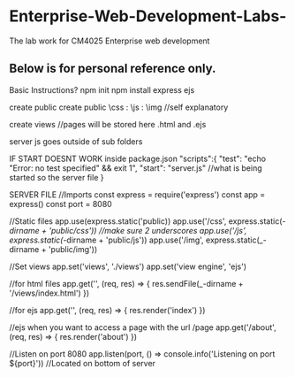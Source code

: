 # Enterprise-Web-Development-Labs-
The lab work for CM4025 Enterprise web development

Below is for personal reference only.
------------------------------------------------------------------------------
Basic Instructions?
npm init
npm install express ejs

create public
create public \css : \js : \img   //self explanatory

create views //pages will be stored here .html and .ejs

server js goes outside of sub folders

IF START DOESNT WORK
inside package.json 
"scripts":{
  "test": "echo \"Error: no test specified\" && exit 1",
  "start": "server.js" //what is being started so the server file
}

SERVER FILE
//Imports
const express = require('express')
const app = express()
const port = 8080
 
//Static files
app.use(express.static('public))
app.use('/css', express.static(_-dirname + 'public/css')) //make sure 2 underscores
app.use('/js', express.static(_-dirname + 'public/js'))
app.use('/img', express.static(_-dirname + 'public/img'))

//Set views
app.set('views', './views')
app.set('view engine', 'ejs')

//for html files
app.get('', (req, res) => {
  res.sendFile(_-dirname + '/views/index.html')
})

//for ejs
app.get('', (req, res) => {
  res.render('index')
})

//ejs when you want to access a page with the url /page
app.get('/about', (req, res) => {
  res.render('about')
})

//Listen on port 8080
app.listen(port, () => console.info('Listening on port ${port}')) //Located on bottom of server



